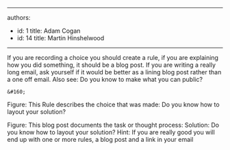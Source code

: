 

---
authors:
  - id: 1
    title: Adam Cogan
  - id: 14
    title: Martin Hinshelwood
---




<span class='intro'> 
  If you are recording a choice you should create a rule, if you are explaining how you did something, it should be a blog post. 
If you are writing a really long email, ask yourself if it would be better as a lining blog post rather than a one off email. 
Also see&#58; Do you know to make what you can public?
 </span>


  
    
    &#160; 

Figure&#58; This Rule describes the choice that was made&#58; Do you know how to layout your solution? 

Figure&#58; This blog post documents the task or thought process&#58;&#160;Solution&#58; Do you know how to layout your solution? Hint&#58; If you are really good you will end up with one or more rules, a blog post and a link in your email



